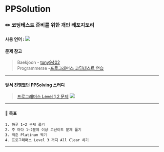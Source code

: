 # PPSolution
### :pencil2:  코딩테스트 준비를 위한 개인 레포지토리
#### 사용 언어 : <img src="https://img.shields.io/badge/Java-007396?style=flat&logo=Java&logoColor=white"/>
#### 문제 참고 
 > Baekjoon - [tony9402](https://github.com/PPSolving/baekjoon-1)   
 > Programmerse -[프로그래머스 코딩테스트 연습](https://programmers.co.kr/learn/challenges)   
***
#### 앞서 진행했던 PPSolving 스터디 
  >[프로그래머스 Level 1,2 문제](https://github.com/PPSolving/programmers/tree/main/kbm6609)  <img src="https://img.shields.io/badge/GitHub-181717?style=flat&logo=GitHub&logoColor=white"/>
***

#### :page_with_curl: 목표 
    1. 하루 1~2 문제 풀기 
    2. 주 마다 1~2문제 이상 고난이도 문제 풀기
    3. 백준 Platinum 찍기 
    4. 프로그래머스 Level 3 까지 All Clear 하기 

***

